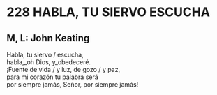 # 228 HABLA, TU SIERVO ESCUCHA

## M, L: John Keating

Habla, tu siervo / escucha,  
habla,_oh Dios, y_obedeceré.  
¡Fuente de vida / y luz, de gozo / y paz,  
para mi corazón tu palabra será  
por siempre jamás, Señor, por siempre jamás!  

